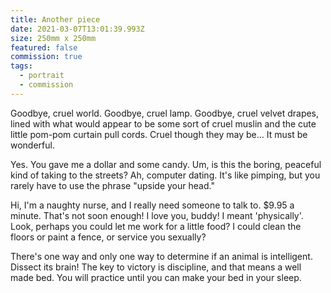 ```yaml
---
title: Another piece
date: 2021-03-07T13:01:39.993Z
size: 250mm x 250mm
featured: false
commission: true
tags:
  - portrait
  - commission
---
```

Goodbye, cruel world. Goodbye, cruel lamp. Goodbye, cruel velvet drapes, lined with what would appear to be some sort of cruel muslin and the cute little pom-pom curtain pull cords. Cruel though they may be… It must be wonderful.

Yes. You gave me a dollar and some candy. Um, is this the boring, peaceful kind of taking to the streets? Ah, computer dating. It's like pimping, but you rarely have to use the phrase "upside your head."

Hi, I'm a naughty nurse, and I really need someone to talk to. $9.95 a minute. That's not soon enough! I love you, buddy! I meant 'physically'. Look, perhaps you could let me work for a little food? I could clean the floors or paint a fence, or service you sexually?

There's one way and only one way to determine if an animal is intelligent. Dissect its brain! The key to victory is discipline, and that means a well made bed. You will practice until you can make your bed in your sleep.
